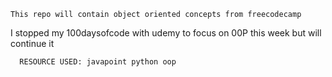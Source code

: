 	This repo will contain object oriented concepts from freecodecamp
I stopped my 100daysofcode with udemy to focus on 00P this week but will continue it

      RESOURCE USED: javapoint python oop
